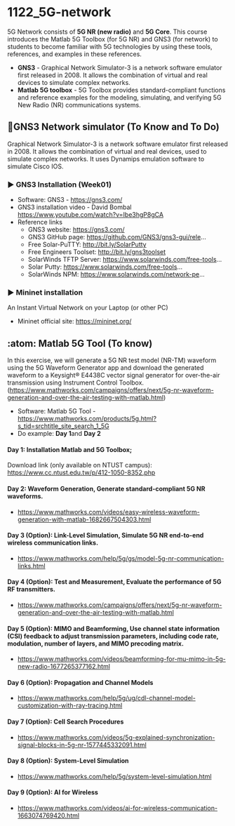 # 1122_5G-network
5G Network consists of **5G NR (new radio)** and **5G Core**. 
This course introduces the Matlab 5G Toolbox (for 5G NR) and GNS3 (for network) to students to become familiar with 5G technologies by using these tools, references, and examples in these references.
- **GNS3** - Graphical Network Simulator-3 is a network software emulator first released in 2008. It allows the combination of virtual and real devices to simulate complex networks.
- **Matlab 5G toolbox** - 5G Toolbox provides standard-compliant functions and reference examples for the modeling, simulating, and verifying 5G New Radio (NR) communications systems. 

## 🔰GNS3 Network simulator (To Know and To Do)
Graphical Network Simulator-3 is a network software emulator first released in 2008. It allows the combination of virtual and real devices, used to simulate complex networks. It uses Dynamips emulation software to simulate Cisco IOS.
### ▶️ GNS3 Installation (Week01)
- Software: GNS3 - https://gns3.com/
- GNS3 installation video - David Bombal https://www.youtube.com/watch?v=Ibe3hgP8gCA 
- Reference links
  - GNS3 website: https://gns3.com/
  - GNS3 GitHub page: https://github.com/GNS3/gns3-gui/rele...
  - Free Solar-PuTTY: http://bit.ly/SolarPutty
  - Free Engineers Toolset: http://bit.ly/gns3toolset
  - SolarWinds TFTP Server: https://www.solarwinds.com/free-tools...
  - Solar Putty: https://www.solarwinds.com/free-tools...
  - SolarWinds NPM: https://www.solarwinds.com/network-pe...
### ▶️ Mininet installation
An Instant Virtual Network on your Laptop (or other PC)
- Mininet official site: https://mininet.org/

## :atom: Matlab 5G Tool (To know)
In this exercise, we will generate a 5G NR test model (NR-TM) waveform using the 5G Waveform Generator app and download the generated waveform to a Keysight® E4438C vector signal generator for over-the-air transmission using Instrument Control Toolbox.(https://www.mathworks.com/campaigns/offers/next/5g-nr-waveform-generation-and-over-the-air-testing-with-matlab.html)
- Software: Matlab 5G Tool - https://www.mathworks.com/products/5g.html?s_tid=srchtitle_site_search_1_5G
- Do example: **Day 1**and **Day 2**
#### Day 1: Installation Matlab and 5G Toolbox;  
Download link (only available on NTUST campus): https://www.cc.ntust.edu.tw/p/412-1050-8352.php 
#### Day 2: Waveform Generation, Generate standard-compliant 5G NR waveforms.
- https://www.mathworks.com/videos/easy-wireless-waveform-generation-with-matlab-1682667504303.html
#### Day 3 (Option): Link-Level Simulation, Simulate 5G NR end-to-end wireless communication links.
- https://www.mathworks.com/help/5g/gs/model-5g-nr-communication-links.html
#### Day 4 (Option): Test and Measurement, Evaluate the performance of 5G RF transmitters.
- https://www.mathworks.com/campaigns/offers/next/5g-nr-waveform-generation-and-over-the-air-testing-with-matlab.html
#### Day 5 (Option): MIMO and Beamforming, Use channel state information (CSI) feedback to adjust transmission parameters, including code rate, modulation, number of layers, and MIMO precoding matrix.
- https://www.mathworks.com/videos/beamforming-for-mu-mimo-in-5g-new-radio-1677265377162.html
#### Day 6 (Option): Propagation and Channel Models
- https://www.mathworks.com/help/5g/ug/cdl-channel-model-customization-with-ray-tracing.html
#### Day 7 (Option): Cell Search Procedures
- https://www.mathworks.com/videos/5g-explained-synchronization-signal-blocks-in-5g-nr-1577445332091.html 
#### Day 8 (Option): System-Level Simulation
- https://www.mathworks.com/help/5g/system-level-simulation.html
#### Day 9 (Option): AI for Wireless 
- https://www.mathworks.com/videos/ai-for-wireless-communication-1663074769420.html
